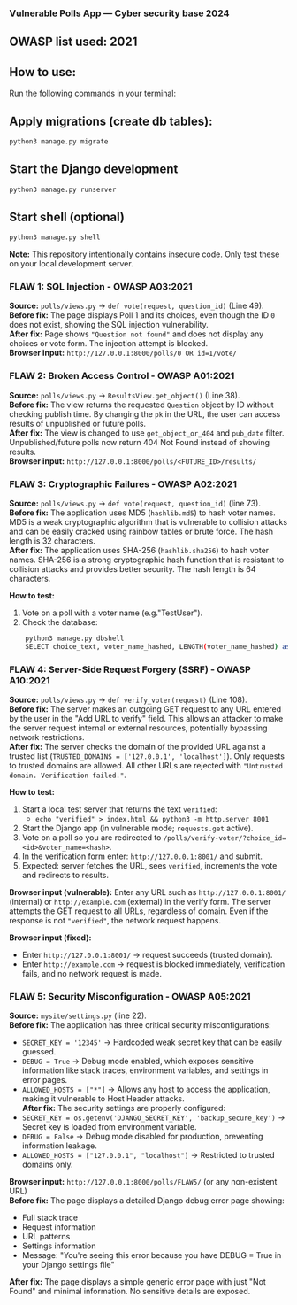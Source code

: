 ### Vulnerable Polls App — Cyber security base 2024
## OWASP list used: 2021

## How to use:
Run the following commands in your terminal:

## Apply migrations (create db tables):
```bash
python3 manage.py migrate
```

## Start the Django development 
```bash
python3 manage.py runserver 
```
## Start shell (optional)
```bash
python3 manage.py shell
```

**Note:** This repository intentionally contains insecure code. Only test these on your local development server.

### FLAW 1: SQL Injection - OWASP A03:2021
**Source:** `polls/views.py` -> `def vote(request, question_id)` (Line 49).  
**Before fix:** The page displays Poll 1 and its choices, even though the ID `0` does not exist, showing the SQL injection vulnerability.  
**After fix:** Page shows `"Question not found"` and does not display any choices or vote form. The injection attempt is blocked.  
**Browser input:** `http://127.0.0.1:8000/polls/0 OR id=1/vote/`

### FLAW 2: Broken Access Control - OWASP A01:2021

**Source:** `polls/views.py` -> `ResultsView.get_object()` (Line 38).  
**Before fix:** The view returns the requested `Question` object by ID without checking publish time. By changing the `pk` in the URL, the user can access results of unpublished or future polls.  
**After fix:** The view is changed to use `get_object_or_404` and `pub_date` filter. Unpublished/future polls now return 404 Not Found instead of showing results.  
**Browser input:** `http://127.0.0.1:8000/polls/<FUTURE_ID>/results/`  

### FLAW 3: Cryptographic Failures - OWASP A02:2021
**Source:** `polls/views.py` -> `def vote(request, question_id)` (line 73).  
**Before fix:** The application uses MD5 (`hashlib.md5`) to hash voter names. MD5 is a weak cryptographic algorithm that is vulnerable to collision attacks and can be easily cracked using rainbow tables or brute force. The hash length is 32 characters.  
**After fix:** The application uses SHA-256 (`hashlib.sha256`) to hash voter names. SHA-256 is a strong cryptographic hash function that is resistant to collision attacks and provides better security. The hash length is 64 characters.  

**How to test:**
1. Vote on a poll with a voter name (e.g."TestUser").
2. Check the database:
```bash
    python3 manage.py dbshell
    SELECT choice_text, voter_name_hashed, LENGTH(voter_name_hashed) as hash_length FROM polls_choice WHERE voter_name_hashed IS NOT NULL;
```

### FLAW 4: Server-Side Request Forgery (SSRF) - OWASP A10:2021
**Source:** `polls/views.py` -> `def verify_voter(request)` (Line 108).  
**Before fix:** The server makes an outgoing GET request to any URL entered by the user in the "Add URL to verify" field. This allows an attacker to make the server request internal or external resources, potentially bypassing network restrictions.  
**After fix:** The server checks the domain of the provided URL against a trusted list (`TRUSTED_DOMAINS = ['127.0.0.1', 'localhost']`). Only requests to trusted domains are allowed. All other URLs are rejected with `"Untrusted domain. Verification failed."`.    

**How to test:**
1. Start a local test server that returns the text `verified`:
   - `echo "verified" > index.html && python3 -m http.server 8001`
2. Start the Django app (in vulnerable mode; `requests.get` active).
3. Vote on a poll so you are redirected to `/polls/verify-voter/?choice_id=<id>&voter_name=<hash>`.
4. In the verification form enter: `http://127.0.0.1:8001/` and submit.
5. Expected: server fetches the URL, sees `verified`, increments the vote and redirects to results.

**Browser input (vulnerable):** Enter any URL such as `http://127.0.0.1:8001/` (internal) or `http://example.com` (external) in the verify form. The server attempts the GET request to all URLs, regardless of domain. Even if the response is not `"verified"`, the network request happens.

**Browser input (fixed):**  
- Enter `http://127.0.0.1:8001/` -> request succeeds (trusted domain).  
- Enter `http://example.com` -> request is blocked immediately, verification fails, and no network request is made.

### FLAW 5: Security Misconfiguration - OWASP A05:2021
**Source:** `mysite/settings.py` (line 22).  
**Before fix:** The application has three critical security misconfigurations:
- `SECRET_KEY = '12345'` -> Hardcoded weak secret key that can be easily guessed.
- `DEBUG = True` -> Debug mode enabled, which exposes sensitive information like stack traces, environment variables, and settings in error pages.
- `ALLOWED_HOSTS = ["*"]` -> Allows any host to access the application, making it vulnerable to Host Header attacks.  
**After fix:** The security settings are properly configured:
- `SECRET_KEY = os.getenv('DJANGO_SECRET_KEY', 'backup_secure_key')` -> Secret key is loaded from environment variable.
- `DEBUG = False` -> Debug mode disabled for production, preventing information leakage.
- `ALLOWED_HOSTS = ["127.0.0.1", "localhost"]` -> Restricted to trusted domains only.  

**Browser input:** `http://127.0.0.1:8000/polls/FLAW5/` (or any non-existent URL)  
**Before fix:** The page displays a detailed Django debug error page showing:
- Full stack trace
- Request information
- URL patterns
- Settings information
- Message: "You're seeing this error because you have DEBUG = True in your Django settings file"  

**After fix:** The page displays a simple generic error page with just "Not Found" and minimal information. No sensitive details are exposed.  